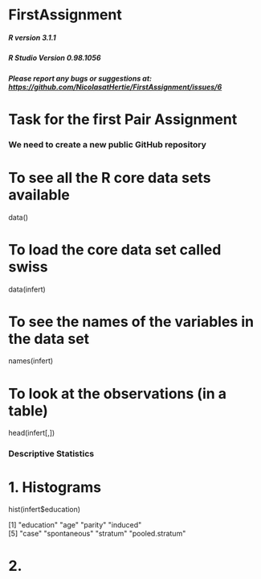 FirstAssignment
===============


##### R version 3.1.1

##### R Studio Version 0.98.1056

##### Please report any bugs or suggestions at: https://github.com/NicolasatHertie/FirstAssignment/issues/6

# Task for the first Pair Assignment
### We need to create a new public GitHub repository

# To see all the R core data sets available
data() 

# To load the core data set called swiss
data(infert) 

# To see the names of the variables in the data set
names(infert) 

# To look at the observations (in a table)
head(infert[,]) 

### Descriptive Statistics

# 1. Histograms
hist(infert$education)


[1] "education"      "age"            "parity"         "induced"       
[5] "case"           "spontaneous"    "stratum"        "pooled.stratum"

# 2. 
